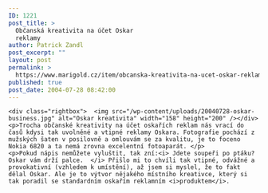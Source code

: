 ```yaml
---
ID: 1221
post_title: >
  Občanská kreativita na účet Oskar
  reklamy
author: Patrick Zandl
post_excerpt: ""
layout: post
permalink: >
  https://www.marigold.cz/item/obcanska-kreativita-na-ucet-oskar-reklamy
published: true
post_date: 2004-07-28 08:42:00
---
```

	<div class="rightbox">  <img src="/wp-content/uploads/20040728-oskar-business.jpg" alt="Oskar kreativita" width="158" height="200" /></div>
	<p>Trocha občanské kreativity na účet oskařích reklam nás vrací do časů kdysi tak uvolněné a vtipné reklamy Oskara. Fotografie pochází z mužských šaten v posilovně a omlouvám se za kvalitu, je to foceno Nokia 6820 a ta nemá zrovna excelentní fotoaparát. </p>
	<p>Pokud nápis nemůžete vyluštit, tak zní:<i> Jdete soupeři po ptáku? Oskar vám drží palce.  </i> Přišlo mi to chvíli tak vtipné, odvážné a provokativní (vzhledem k umístění), až jsem si myslel, že to fakt dělal Oskar. Ale je to výtvor nějakého místního kreativce, který si tak poradil se standardním oskařím reklamním <i>produktem</i>.
</p>